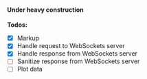 #### Under heavy construction

**Todos:**

- [x] Markup
- [x] Handle request to WebSockets server
- [x] Handle response from WebSockets server
- [ ] Sanitize response from WebSockets server
- [ ] Plot data
